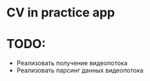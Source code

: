 # CV in practice app

# TODO:

* Реализовать получение видеопотока
* Реализовать парсинг данных видеопотока